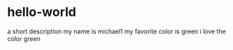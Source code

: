 # hello-world
 a short description
 my name is michael1
my favorite color is green
i love the color green
